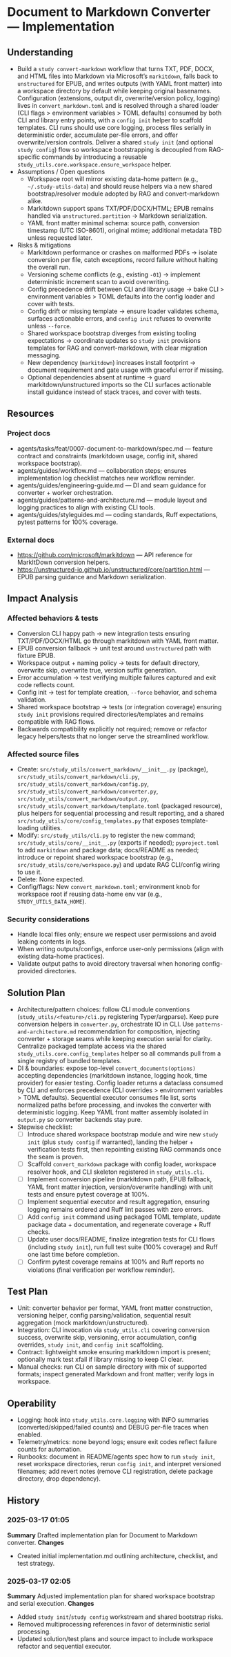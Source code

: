 # Document to Markdown Converter — Implementation

## Understanding
- Build a `study convert-markdown` workflow that turns TXT, PDF, DOCX, and HTML files into Markdown via Microsoft’s `markitdown`, falls back to `unstructured` for EPUB, and writes outputs (with YAML front matter) into a workspace directory by default while keeping original basenames. Configuration (extensions, output dir, overwrite/version policy, logging) lives in `convert_markdown.toml` and is resolved through a shared loader (CLI flags > environment variables > TOML defaults) consumed by both CLI and library entry points, with a `config init` helper to scaffold templates. CLI runs should use core logging, process files serially in deterministic order, accumulate per-file errors, and offer overwrite/version controls. Deliver a shared `study init` (and optional `study config`) flow so workspace bootstrapping is decoupled from RAG-specific commands by introducing a reusable `study_utils.core.workspace.ensure_workspace` helper.
- Assumptions / Open questions
  - Workspace root will mirror existing data-home pattern (e.g., `~/.study-utils-data`) and should reuse helpers via a new shared bootstrap/resolver module adopted by RAG and convert-markdown alike.
  - Markitdown support spans TXT/PDF/DOCX/HTML; EPUB remains handled via `unstructured.partition` → Markdown serialization.
  - YAML front matter minimal schema: source path, conversion timestamp (UTC ISO-8601), original mtime; additional metadata TBD unless requested later.
- Risks & mitigations
  - Markitdown performance or crashes on malformed PDFs → isolate conversion per file, catch exceptions, record failure without halting the overall run.
  - Versioning scheme conflicts (e.g., existing `-01`) → implement deterministic increment scan to avoid overwriting.
  - Config precedence drift between CLI and library usage → bake CLI > environment variables > TOML defaults into the config loader and cover with tests.
  - Config drift or missing template → ensure loader validates schema, surfaces actionable errors, and `config init` refuses to overwrite unless `--force`.
  - Shared workspace bootstrap diverges from existing tooling expectations → coordinate updates so `study init` provisions templates for RAG and convert-markdown, with clear migration messaging.
  - New dependency (`markitdown`) increases install footprint → document requirement and gate usage with graceful error if missing.
  - Optional dependencies absent at runtime → guard markitdown/unstructured imports so the CLI surfaces actionable install guidance instead of stack traces, and cover with tests.

## Resources
### Project docs
- agents/tasks/feat/0007-document-to-markdown/spec.md — feature contract and constraints (markitdown usage, config init, shared workspace bootstrap).
- agents/guides/workflow.md — collaboration steps; ensures implementation log checklist matches new workflow reminder.
- agents/guides/engineering-guide.md — DI and seam guidance for converter + worker orchestration.
- agents/guides/patterns-and-architecture.md — module layout and logging practices to align with existing CLI tools.
- agents/guides/styleguides.md — coding standards, Ruff expectations, pytest patterns for 100% coverage.
### External docs
- https://github.com/microsoft/markitdown — API reference for MarkItDown conversion helpers.
- https://unstructured-io.github.io/unstructured/core/partition.html — EPUB parsing guidance and Markdown serialization.

## Impact Analysis
### Affected behaviors & tests
- Conversion CLI happy path → new integration tests ensuring TXT/PDF/DOCX/HTML go through markitdown with YAML front matter.
- EPUB conversion fallback → unit test around `unstructured` path with fixture EPUB.
- Workspace output + naming policy → tests for default directory, overwrite skip, overwrite true, version suffix generation.
- Error accumulation → test verifying multiple failures captured and exit code reflects count.
- Config init → test for template creation, `--force` behavior, and schema validation.
- Shared workspace bootstrap → tests (or integration coverage) ensuring `study init` provisions required directories/templates and remains compatible with RAG flows.
- Backwards compatibility explicitly not required; remove or refactor legacy helpers/tests that no longer serve the streamlined workflow.

### Affected source files
- Create: `src/study_utils/convert_markdown/__init__.py` (package), `src/study_utils/convert_markdown/cli.py`, `src/study_utils/convert_markdown/config.py`, `src/study_utils/convert_markdown/converter.py`, `src/study_utils/convert_markdown/output.py`, `src/study_utils/convert_markdown/template.toml` (packaged resource), plus helpers for sequential processing and result reporting, and a shared `src/study_utils/core/config_templates.py` that exposes template-loading utilities.
- Modify: `src/study_utils/cli.py` to register the new command; `src/study_utils/core/__init__.py` (exports if needed); `pyproject.toml` to add `markitdown` and package data; docs/README as needed; introduce or repoint shared workspace bootstrap (e.g., `src/study_utils/core/workspace.py`) and update RAG CLI/config wiring to use it.
- Delete: None expected.
- Config/flags: New `convert_markdown.toml`; environment knob for workspace root if reusing data-home env var (e.g., `STUDY_UTILS_DATA_HOME`).
### Security considerations
- Handle local files only; ensure we respect user permissions and avoid leaking contents in logs.
- When writing outputs/configs, enforce user-only permissions (align with existing data-home practices).
- Validate output paths to avoid directory traversal when honoring config-provided directories.

## Solution Plan
- Architecture/pattern choices: follow CLI module conventions (`study_utils/<feature>/cli.py` registering Typer/argparse). Keep pure conversion helpers in `converter.py`, orchestrate IO in CLI. Use `patterns-and-architecture.md` recommendation for composition, injecting converter + storage seams while keeping execution serial for clarity. Centralize packaged template access via the shared `study_utils.core.config_templates` helper so all commands pull from a single registry of bundled templates.
- DI & boundaries: expose top-level `convert_documents(options)` accepting dependencies (markitdown instance, logging hook, time provider) for easier testing. Config loader returns a dataclass consumed by CLI and enforces precedence (CLI overrides > environment variables > TOML defaults). Sequential executor consumes file list, sorts normalized paths before processing, and invokes the converter with deterministic logging. Keep YAML front matter assembly isolated in `output.py` so converter backends stay pure.
- Stepwise checklist:
  - [ ] Introduce shared workspace bootstrap module and wire new `study init` (plus `study config` if warranted), landing the helper + verification tests first, then repointing existing RAG commands once the seam is proven.
  - [ ] Scaffold `convert_markdown` package with config loader, workspace resolver hook, and CLI skeleton registered in `study_utils.cli`.
  - [ ] Implement conversion pipeline (markitdown path, EPUB fallback, YAML front matter injection, version/overwrite handling) with unit tests and ensure pytest coverage at 100%.
  - [ ] Implement sequential executor and result aggregation, ensuring logging remains ordered and Ruff lint passes with zero errors.
  - [ ] Add `config init` command using packaged TOML template, update package data + documentation, and regenerate coverage + Ruff checks.
  - [ ] Update user docs/README, finalize integration tests for CLI flows (including `study init`), run full test suite (100% coverage) and Ruff one last time before completion.
  - [ ] Confirm pytest coverage remains at 100% and Ruff reports no violations (final verification per workflow reminder).

## Test Plan
- Unit: converter behavior per format, YAML front matter construction, versioning helper, config parsing/validation, sequential result aggregation (mock markitdown/unstructured).
- Integration: CLI invocation via `study_utils.cli` covering conversion success, overwrite skip, versioning, error accumulation, config overrides, `study init`, and `config init` scaffolding.
- Contract: lightweight smoke ensuring markitdown import is present; optionally mark test xfail if library missing to keep CI clear.
- Manual checks: run CLI on sample directory with mix of supported formats; inspect generated Markdown and front matter; verify logs in workspace.

## Operability
- Logging: hook into `study_utils.core.logging` with INFO summaries (converted/skipped/failed counts) and DEBUG per-file traces when enabled.
- Telemetry/metrics: none beyond logs; ensure exit codes reflect failure counts for automation.
- Runbooks: document in README/agents spec how to run `study init`, reset workspace directories, rerun `config init`, and interpret versioned filenames; add revert notes (remove CLI registration, delete package directory, drop dependency).

## History
### 2025-03-17 01:05
**Summary**
Drafted implementation plan for Document to Markdown converter.
**Changes**
- Created initial implementation.md outlining architecture, checklist, and test strategy.

### 2025-03-17 02:05
**Summary**
Adjusted implementation plan for shared workspace bootstrap and serial execution.
**Changes**
- Added `study init`/`study config` workstream and shared bootstrap risks.
- Removed multiprocessing references in favor of deterministic serial processing.
- Updated solution/test plans and source impact to include workspace refactor and sequential executor.
